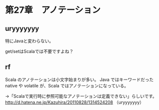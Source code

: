 # 第27章　アノテーション

## uryyyyyyy

特にJavaと変わらない。

get/setはScalaでは不要ですよね？

## rf

Scala のアノテーションは小文字始まりが多い。
Java ではキーワードだった native や volatile が、Scala ではアノテーションになっている。


→「Scalaで実行時に参照可能なアノテーションは定義できない」らしいです。http://d.hatena.ne.jp/Kazuhira/20110828/1314524208
（uryyyyyyy）
